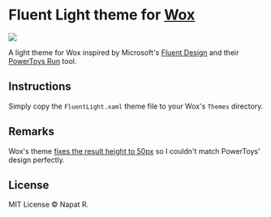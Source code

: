 # Fluent Light theme for [Wox](https://github.com/Wox-launcher/Wox)

![](https://github.com/gunt3001/WoxTheme-FluentLight/blob/master/sample.png?raw=true)

A light theme for Wox inspired by Microsoft's [Fluent Design](https://www.microsoft.com/design/fluent/#/) and their [PowerToys Run](https://github.com/microsoft/PowerToys/wiki/PowerToys-Run-Overview) tool.

## Instructions

Simply copy the `FluentLight.xaml` theme file to your Wox's `Themes` directory.

## Remarks

Wox's theme [fixes the result height to 50px](https://github.com/Wox-launcher/Wox/blob/324dc8e4cfad3a47c88bbac3fc526d6fec0dbfad/Wox/ResultListBox.xaml#L23) so I couldn't match PowerToys' design perfectly.

## License
MIT License © Napat R.
